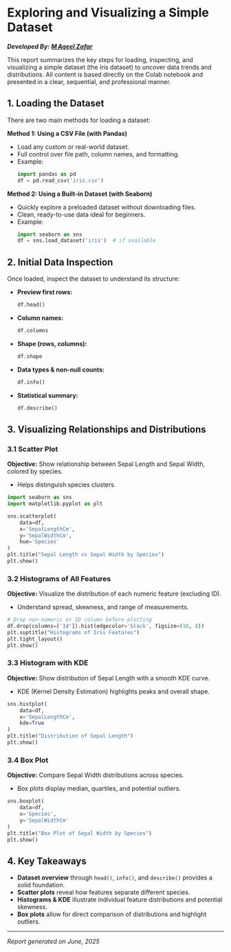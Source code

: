 # **Exploring and Visualizing a Simple Dataset**

***Developed By:*** [***M Aqeel Zafar***](https://github.com/maqeelzafar047)



This report summarizes the key steps for loading, inspecting, and visualizing a simple dataset (the Iris dataset) to uncover data trends and distributions. All content is based directly on the Colab notebook and presented in a clear, sequential, and professional manner.

## **1. Loading the Dataset**

There are two main methods for loading a dataset:

**Method 1: Using a CSV File (with Pandas)**

- Load any custom or real-world dataset.
- Full control over file path, column names, and formatting.
- Example:
  ```python
  import pandas as pd
  df = pd.read_csv('iris.csv')
  ```

**Method 2: Using a Built-in Dataset (with Seaborn)**

- Quickly explore a preloaded dataset without downloading files.
- Clean, ready-to-use data ideal for beginners.
- Example:
  ```python
  import seaborn as sns
  df = sns.load_dataset('iris')  # if available
  ```

## **2. Initial Data Inspection**

Once loaded, inspect the dataset to understand its structure:

- **Preview first rows:**
  ```python
  df.head()
  ```
- **Column names:**
  ```python
  df.columns
  ```
- **Shape (rows, columns):**
  ```python
  df.shape
  ```
- **Data types & non-null counts:**
  ```python
  df.info()
  ```
- **Statistical summary:**
  ```python
  df.describe()
  ```

## **3. Visualizing Relationships and Distributions**

### **3.1 Scatter Plot**

**Objective:** Show relationship between Sepal Length and Sepal Width, colored by species.

- Helps distinguish species clusters.

```python
import seaborn as sns
import matplotlib.pyplot as plt

sns.scatterplot(
    data=df,
    x='SepalLengthCm',
    y='SepalWidthCm',
    hue='Species'
)
plt.title("Sepal Length vs Sepal Width by Species")
plt.show()
```

### **3.2 Histograms of All Features**

**Objective:** Visualize the distribution of each numeric feature (excluding ID).

- Understand spread, skewness, and range of measurements.

```python
# Drop non-numeric or ID column before plotting
df.drop(columns=['Id']).hist(edgecolor='black', figsize=(10, 8))
plt.suptitle("Histograms of Iris Features")
plt.tight_layout()
plt.show()
```

### **3.3 Histogram with KDE**

**Objective:** Show distribution of Sepal Length with a smooth KDE curve.

- KDE (Kernel Density Estimation) highlights peaks and overall shape.

```python
sns.histplot(
    data=df,
    x='SepalLengthCm',
    kde=True
)
plt.title("Distribution of Sepal Length")
plt.show()
```

### **3.4 Box Plot**

**Objective:** Compare Sepal Width distributions across species.

- Box plots display median, quartiles, and potential outliers.

```python
sns.boxplot(
    data=df,
    x='Species',
    y='SepalWidthCm'
)
plt.title("Box Plot of Sepal Width by Species")
plt.show()
```

## **4. Key Takeaways**

- **Dataset overview** through `head()`, `info()`, and `describe()` provides a solid foundation.
- **Scatter plots** reveal how features separate different species.
- **Histograms & KDE** illustrate individual feature distributions and potential skewness.
- **Box plots** allow for direct comparison of distributions and highlight outliers.

---

*Report generated on June, 2025*
